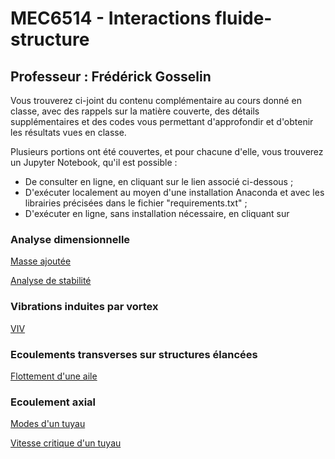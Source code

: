 # MEC6514 - Interactions fluide-structure

## Professeur : Frédérick Gosselin

Vous trouverez ci-joint du contenu complémentaire au cours donné en classe, avec des rappels sur la matière couverte, des détails supplémentaires et des codes vous permettant d'approfondir et d'obtenir les résultats vues en classe. 

Plusieurs portions ont été couvertes, et pour chacune d'elle, vous trouverez un Jupyter Notebook, qu'il est possible :
- De consulter en ligne, en cliquant sur le lien associé ci-dessous ;
- D'exécuter localement au moyen d'une installation Anaconda et avec les librairies précisées dans le fichier "requirements.txt" ;
- D'exécuter en ligne, sans installation nécessaire, en cliquant sur 

### Analyse dimensionnelle 

[Masse ajoutée](https://github.com/lm2-poly/FSI/blob/main/Chapitre-2_Analyse-dimensionnelle/1_Masse_ajoutee/Masse_ajoutee.ipynb)

[Analyse de stabilité](https://github.com/lm2-poly/FSI/blob/main/Chapitre-2_Analyse-dimensionnelle/2_Analyse_stabilite/Analyse_stabilite.ipynb)

### Vibrations induites par vortex

[VIV](https://github.com/lm2-poly/FSI/blob/main/Chapitre-3_Vibrations-induites-par-vortex-(VIV)/VIV.ipynb)

### Ecoulements transverses sur structures élancées

[Flottement d'une aile](https://github.com/lm2-poly/FSI/blob/main/Chapitre-4_Ecoulements-transverses-sur-structures-elancees/Flottement/Flottement.ipynb)

### Ecoulement axial

[Modes d'un tuyau](https://github.com/lm2-poly/FSI/blob/main/Chapitre-5_Ecoulement-axial/Tuyau/Modes/Modes.ipynb)

[Vitesse critique d'un tuyau](https://github.com/lm2-poly/FSI/blob/main/Chapitre-5_Ecoulement-axial/Tuyau/Vitesse-critique_flottement/Vitesse_critique.ipynb)
